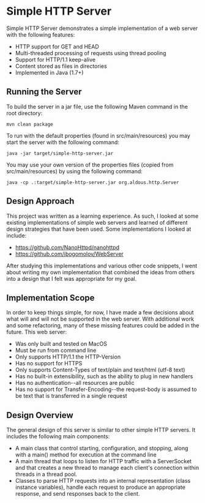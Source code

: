 Simple HTTP Server
==================

Simple HTTP Server demonstrates a simple implementation of a web server with
the following features:
* HTTP support for GET and HEAD
* Multi-threaded processing of requests using thread pooling
* Support for HTTP/1.1 keep-alive
* Content stored as files in directories
* Implemented in Java (1.7+)

## Running the Server
To build the server in a jar file, use the following Maven command in the
root directory:

`mvn clean package`

To run with the default properties (found in src/main/resources) you may start
the server with the following command:

`java -jar target/simple-http-server.jar`

You may use your own version of the properties files (copied from
src/main/resources) by using the following command:

`java -cp .:target/simple-http-server.jar org.aldous.http.Server`

## Design Approach
This project was written as a learning experience. As such, I looked at some
existing implementations of simple web servers and learned of different
design strategies that have been used. Some implementations I looked at include:
* https://github.com/NanoHttpd/nanohttpd
* https://github.com/ibogomolov/WebServer

After studying this implementations and various other code snippets, I went
about writing my own implementation that combined the ideas from others into
a design that I felt was appropriate for my goal.

## Implementation Scope
In order to keep things simple, for now, I have made a few decisions about what
will and will not be supported in the web server. With additional work and
some refactoring, many of these missing features could be added in the future.
This web server:
* Was only built and tested on MacOS
* Must be run from command line
* Only supports HTTP/1.1 the HTTP-Version
* Has no support for HTTPS
* Only supports Content-Types of text/plain and text/html (utf-8 text)
* Has no built-in extensibility, such as the ability to plug in new handlers
* Has no authentication--all resources are public
* Has no support for Transfer-Encoding--the request-body is assumed to be text
that is transferred in a single request


## Design Overview
The general design of this server is similar to other simple HTTP servers. It
includes the following main components:
* A main class that control starting, configuration, and stopping, along with
a main() method for execution at the command line
* A main thread that loops to listen for HTTP traffic with a ServerSocket and
 that creates a new thread to manage each client's connection within threads
 in a thread pool.
* Classes to parse HTTP requests into an internal representation (class
 instance variables), handle each request to produce an appropriate response,
 and send responses back to the client.
